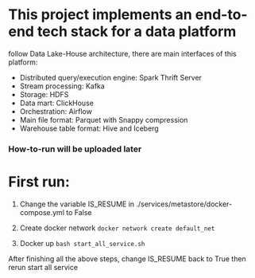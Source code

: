 # This project implements an end-to-end tech stack for a data platform
follow Data Lake-House architecture, there are main interfaces of this platform: 
- Distributed query/execution engine: Spark Thrift Server
- Stream processing: Kafka
- Storage: HDFS
- Data mart: ClickHouse
- Orchestration: Airflow
- Main file format: Parquet with Snappy compression
- Warehouse table format: Hive and Iceberg

### How-to-run will be uploaded later

# First run:
1. Change the variable IS_RESUME in ./services/metastore/docker-compose.yml to False

2. Create docker network
`docker network create default_net`

3. Docker up
`bash start_all_service.sh`

After finishing all the above steps, change IS_RESUME back to True then rerun start all service